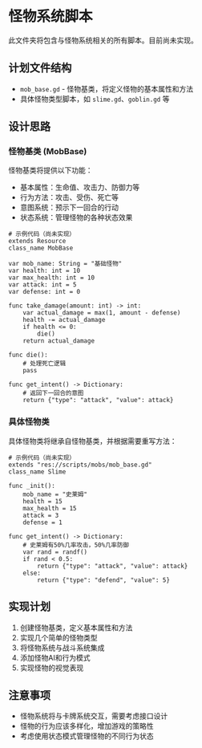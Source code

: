 # 怪物系统脚本

此文件夹将包含与怪物系统相关的所有脚本。目前尚未实现。

## 计划文件结构

- `mob_base.gd` - 怪物基类，将定义怪物的基本属性和方法
- 具体怪物类型脚本，如 `slime.gd`、`goblin.gd` 等

## 设计思路

### 怪物基类 (MobBase)

怪物基类将提供以下功能：

- 基本属性：生命值、攻击力、防御力等
- 行为方法：攻击、受伤、死亡等
- 意图系统：预示下一回合的行动
- 状态系统：管理怪物的各种状态效果

```gdscript
# 示例代码（尚未实现）
extends Resource
class_name MobBase

var mob_name: String = "基础怪物"
var health: int = 10
var max_health: int = 10
var attack: int = 5
var defense: int = 0

func take_damage(amount: int) -> int:
    var actual_damage = max(1, amount - defense)
    health -= actual_damage
    if health <= 0:
        die()
    return actual_damage

func die():
    # 处理死亡逻辑
    pass

func get_intent() -> Dictionary:
    # 返回下一回合的意图
    return {"type": "attack", "value": attack}
```

### 具体怪物类

具体怪物类将继承自怪物基类，并根据需要重写方法：

```gdscript
# 示例代码（尚未实现）
extends "res://scripts/mobs/mob_base.gd"
class_name Slime

func _init():
    mob_name = "史莱姆"
    health = 15
    max_health = 15
    attack = 3
    defense = 1
    
func get_intent() -> Dictionary:
    # 史莱姆有50%几率攻击，50%几率防御
    var rand = randf()
    if rand < 0.5:
        return {"type": "attack", "value": attack}
    else:
        return {"type": "defend", "value": 5}
```

## 实现计划

1. 创建怪物基类，定义基本属性和方法
2. 实现几个简单的怪物类型
3. 将怪物系统与战斗系统集成
4. 添加怪物AI和行为模式
5. 实现怪物的视觉表现

## 注意事项

- 怪物系统将与卡牌系统交互，需要考虑接口设计
- 怪物的行为应该多样化，增加游戏的策略性
- 考虑使用状态模式管理怪物的不同行为状态